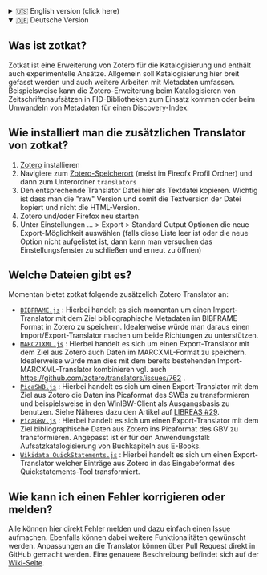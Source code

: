 <details>
<summary>🇺🇸 English version (click here)</summary>

## What is zotkat?

Zotkat `[:tzo:tkat]` is an extension of Zotero for cataloguing in a broad sense and contains also some experimental approaches.

## How can I install an additional export translator from zotkat?

1. Install [Zotero](https://www.zotero.org/)
2. Go to the [Zotero Data Directory Location](https://www.zotero.org/support/preferences/advanced) (usually in your Firefox profile) and then to the subfolder `translators`
3. Copy the raw (!) text file of the additional export translator from zotkat
4. Restart Zotero and/or Firefox
5. Go to `Preferences...` > `Export` > `Default Output Options` and choose the new export translator there (if this list is empty or the option does not occur there then close the preferences dialog and open it again)

## Which translator do exists?

Currently, zotkat has the following additonal Zotero Translators:
 * [`BIBFRAME.js`](https://raw.githubusercontent.com/UB-Mannheim/zotkat/master/BIBFRAME.js) : This is a import translator with the goal to save data in the BIBFRAME format into Zotero. Ideally this translator would be extended to an import/export translator.
 * [`MARC21XML.js`](https://raw.githubusercontent.com/UB-Mannheim/zotkat/master/MARC21XML.js) : This is an export translator with the goal to save data from Zotero in the MARCXML format. Ideally one would integrate this into the existing import translator for MARCXML, cf. https://github.com/zotero/translators/issues/762 .
 * [`PicaSWB.js`](https://raw.githubusercontent.com/UB-Mannheim/zotkat/master/PicaSWB.js) : This is a export translator with the goal data from Zotero to save in the Pica format as it is used in the SWB union cataloguing and then for example import it in the WinIBW client. See also this German article [LIBREAS #29](http://libreas.eu/ausgabe29/05kim/).
 * [`PicaGBV.js`](https://raw.githubusercontent.com/UB-Mannheim/zotkat/master/PicaGBV.js) : This is an export translaot with the goal to save data from Zotero in the Pica format as it is used in the GBV union cataloguing. the translator is adjusted for the use case to catalogue chapters from ebooks.
 * [`Wikidata QuickStatements.js`](https://raw.githubusercontent.com/UB-Mannheim/zotkat/master/Wikidata%20QuickStatements.js) : This is an export translator with the goal to save data from Zotero in the input format of the Quickstatement tools.
 
## How can I report an error or correct it?

Everyone can report errors here directly by opening an [issue](https://github.com/UB-Mannheim/zotkat/issues). Moreover, feature reqests can be discussed there. Any changes of a translator can be done suggested by a pull reqest directly on GitHub. A more detailed description (in German) can be found on this [wiki page](https://github.com/UB-Mannheim/zotkat/wiki).


</details>



<details open>
<summary>🇩🇪 Deutsche Version</summary>


## Was ist zotkat?

Zotkat ist eine Erweiterung von Zotero für die Katalogisierung und enthält auch experimentelle Ansätze. Allgemein soll Katalogisierung hier breit gefasst werden und auch weitere Arbeiten mit Metadaten umfassen. Beispielsweise kann die Zotero-Erweiterung beim Katalogisieren von Zeitschriftenaufsätzen in FID-Bibliotheken zum Einsatz kommen oder beim Umwandeln von Metadaten für einen Discovery-Index.

## Wie installiert man die zusätzlichen Translator von zotkat?

1. [Zotero](https://www.zotero.org/) installieren
2. Navigiere zum [Zotero-Speicherort](https://www.zotero.org/support/de/preferences/advanced#speicherort) (meist im Fireofx Profil Ordner) und dann zum Unterordner `translators`
3. Den entsprechende Translator Datei hier als Textdatei kopieren. Wichtig ist dass man die "raw" Version und somit die Textversion der Datei kopiert und nicht die HTML-Version.
4. Zotero und/oder Firefox neu starten
5. Unter Einstellungen ... > Export > Standard Output Optionen die neue Export-Möglichkeit auswählen (falls diese Liste leer ist oder die neue Option nicht aufgelistet ist, dann kann man versuchen das Einstellungsfenster zu schließen und erneut zu öffnen)

## Welche Dateien gibt es?

Momentan bietet zotkat folgende zusätzelich Zotero Translator an:
 * [`BIBFRAME.js`](https://raw.githubusercontent.com/UB-Mannheim/zotkat/master/BIBFRAME.js) : Hierbei handelt es sich momentan um einen Import-Translator mit dem Ziel bibliographische Metadaten im BIBFRAME Format in Zotero zu speichern. Idealerweise würde man daraus einen Import/Export-Translator machen um beide Richtungen zu unterstützen.
 * [`MARC21XML.js`](https://raw.githubusercontent.com/UB-Mannheim/zotkat/master/MARC21XML.js) : Hierbei handelt es sich um einen Export-Translator mit dem Ziel aus Zotero auch Daten im MARCXML-Format zu speichern. Idealerweise würde man dies mit dem bereits bestehenden Import-MARCXML-Translator kombinieren vgl. auch https://github.com/zotero/translators/issues/762 .
 * [`PicaSWB.js`](https://raw.githubusercontent.com/UB-Mannheim/zotkat/master/PicaSWB.js) : Hierbei handelt es sich um einen Export-Translator mit dem Ziel aus Zotero die Daten ins Picaformat des SWBs zu transformieren und beispielsweise in den WinIBW-Client als Ausgangsbasis zu benutzen. Siehe Näheres dazu den Artikel auf [LIBREAS #29](http://libreas.eu/ausgabe29/05kim/).
 * [`PicaGBV.js`](https://raw.githubusercontent.com/UB-Mannheim/zotkat/master/PicaGBV.js) : Hierbei handelt es sich um einen Export-Translator mit dem Ziel bibliographische Daten aus Zotero ins Picaformat des GBV zu transformieren. Angepasst ist er für den Anwendungsfall: Aufsatzkatalogisierung von Buchkapiteln aus E-Books.
 * [`Wikidata QuickStatements.js`](https://raw.githubusercontent.com/UB-Mannheim/zotkat/master/Wikidata%20QuickStatements.js) : Hierbei handelt es sich  um einen Export-Translator welcher Einträge aus Zotero in das Eingabeformat des Quickstatements-Tool transformiert.
 
## Wie kann ich einen Fehler korrigieren oder melden?
 
Alle  können hier direkt Fehler melden und dazu einfach einen [Issue](https://github.com/UB-Mannheim/zotkat/issues) aufmachen. Ebenfalls können dabei weitere Funktionalitäten gewünscht werden. Anpassungen an die Translator können über Pull Request direkt in GitHub gemacht werden. Eine genauere Beschreibung befindet sich auf der [Wiki-Seite](https://github.com/UB-Mannheim/zotkat/wiki).



</details>

